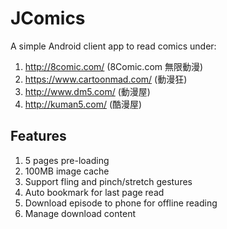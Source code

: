# JComics

A simple Android client app to read comics under:
1. http://8comic.com/ (8Comic.com 無限動漫)
2. https://www.cartoonmad.com/ (動漫狂)
3. http://www.dm5.com/ (動漫屋)
4. http://kuman5.com/ (酷漫屋)

## Features
1. 5 pages pre-loading
2. 100MB image cache
3. Support fling and pinch/stretch gestures
4. Auto bookmark for last page read 
5. Download episode to phone for offline reading
6. Manage download content
